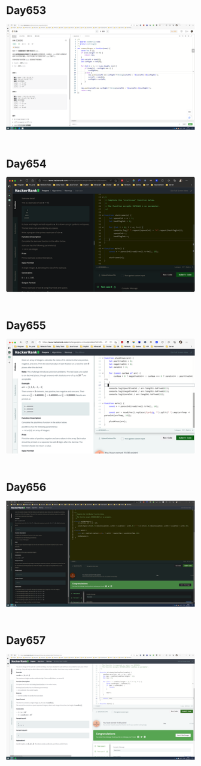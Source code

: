 # Day653

![day653](2305img.assets/day653.png)

&nbsp;

# Day654

![day654](2305img.assets/day654.png)

&nbsp;

# Day655

![day655](2305img.assets/day655.png)

&nbsp;

# Day656

![day656](2305img.assets/day656.png)

&nbsp;

# Day657

![day657](2305img.assets/day657.png)